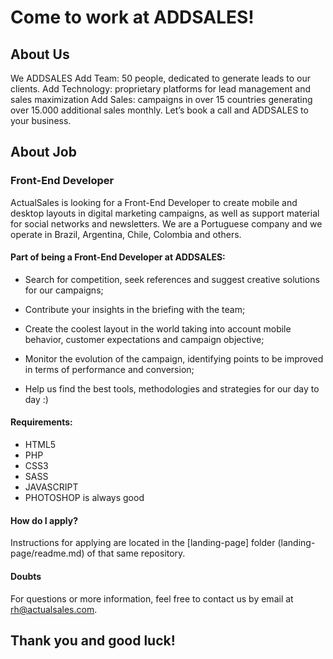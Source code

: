# Come to work at ADDSALES!

## About Us

We ADDSALES Add Team: 50 people, dedicated to generate leads to our clients. Add Technology: proprietary platforms for lead management and sales maximization Add Sales: campaigns in over 15 countries generating over 15.000 additional sales monthly. Let’s book a call and ADDSALES to your business.

## About Job

### Front-End Developer
ActualSales is looking for a Front-End Developer to create mobile and desktop layouts in digital marketing campaigns, as well as support material for social networks and newsletters. We are a Portuguese company and we operate in Brazil, Argentina, Chile, Colombia and others.

#### Part of being a Front-End Developer at ADDSALES:

- Search for competition, seek references and suggest creative solutions for our campaigns;

- Contribute your insights in the briefing with the team;

- Create the coolest layout in the world taking into account mobile behavior, customer expectations and campaign objective;

- Monitor the evolution of the campaign, identifying points to be improved in terms of performance and conversion;

- Help us find the best tools, methodologies and strategies for our day to day :)

#### Requirements:

* HTML5
* PHP
* CSS3
* SASS
* JAVASCRIPT
* PHOTOSHOP is always good

#### How do I apply?
Instructions for applying are located in the [landing-page] folder (landing-page/readme.md) of that same repository.

#### Doubts
For questions or more information, feel free to contact us by email at <rh@actualsales.com>.


## Thank you and good luck!
